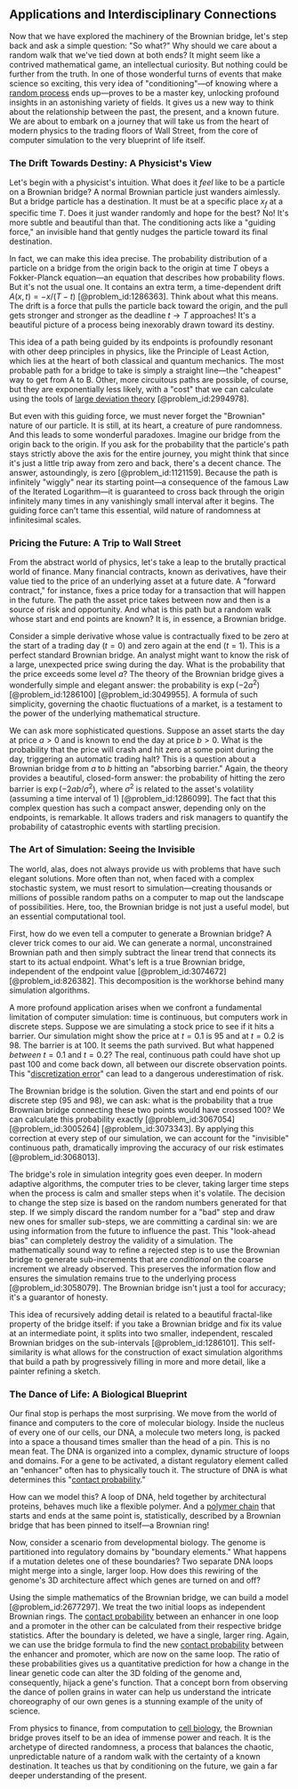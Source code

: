 ## Applications and Interdisciplinary Connections

Now that we have explored the machinery of the Brownian bridge, let's step back and ask a simple question: "So what?" Why should we care about a random walk that we've tied down at both ends? It might seem like a contrived mathematical game, an intellectual curiosity. But nothing could be further from the truth. In one of those wonderful turns of events that make science so exciting, this very idea of "conditioning"—of knowing where a [random process](@article_id:269111) ends up—proves to be a master key, unlocking profound insights in an astonishing variety of fields. It gives us a new way to think about the relationship between the past, the present, and a known future. We are about to embark on a journey that will take us from the heart of modern physics to the trading floors of Wall Street, from the core of computer simulation to the very blueprint of life itself.

### The Drift Towards Destiny: A Physicist's View

Let's begin with a physicist's intuition. What does it *feel* like to be a particle on a Brownian bridge? A normal Brownian particle just wanders aimlessly. But a bridge particle has a destination. It must be at a specific place $x_f$ at a specific time $T$. Does it just wander randomly and hope for the best? No! It's more subtle and beautiful than that. The conditioning acts like a "guiding force," an invisible hand that gently nudges the particle toward its final destination.

In fact, we can make this idea precise. The probability distribution of a particle on a bridge from the origin back to the origin at time $T$ obeys a Fokker-Planck equation—an equation that describes how probability flows. But it's not the usual one. It contains an extra term, a time-dependent drift $A(x,t) = -x/(T-t)$ [@problem_id:1286363]. Think about what this means. The drift is a force that pulls the particle back toward the origin, and the pull gets stronger and stronger as the deadline $t \to T$ approaches! It's a beautiful picture of a process being inexorably drawn toward its destiny.

This idea of a path being guided by its endpoints is profoundly resonant with other deep principles in physics, like the Principle of Least Action, which lies at the heart of both classical and quantum mechanics. The most probable path for a bridge to take is simply a straight line—the "cheapest" way to get from A to B. Other, more circuitous paths are possible, of course, but they are exponentially less likely, with a "cost" that we can calculate using the tools of [large deviation theory](@article_id:152987) [@problem_id:2994978].

But even with this guiding force, we must never forget the "Brownian" nature of our particle. It is still, at its heart, a creature of pure randomness. And this leads to some wonderful paradoxes. Imagine our bridge from the origin back to the origin. If you ask for the probability that the particle's path stays strictly above the axis for the entire journey, you might think that since it's just a little trip away from zero and back, there's a decent chance. The answer, astoundingly, is zero [@problem_id:1121159]. Because the path is infinitely "wiggly" near its starting point—a consequence of the famous Law of the Iterated Logarithm—it is guaranteed to cross back through the origin infinitely many times in any vanishingly small interval after it begins. The guiding force can't tame this essential, wild nature of randomness at infinitesimal scales.

### Pricing the Future: A Trip to Wall Street

From the abstract world of physics, let's take a leap to the brutally practical world of finance. Many financial contracts, known as derivatives, have their value tied to the price of an underlying asset at a future date. A "forward contract," for instance, fixes a price today for a transaction that will happen in the future. The path the asset price takes between now and then is a source of risk and opportunity. And what is this path but a random walk whose start and end points are known? It is, in essence, a Brownian bridge.

Consider a simple derivative whose value is contractually fixed to be zero at the start of a trading day ($t=0$) and zero again at the end ($t=1$). This is a perfect standard Brownian bridge. An analyst might want to know the risk of a large, unexpected price swing during the day. What is the probability that the price exceeds some level $a$? The theory of the Brownian bridge gives a wonderfully simple and elegant answer: the probability is $\exp(-2a^2)$ [@problem_id:1286100] [@problem_id:3049955]. A formula of such simplicity, governing the chaotic fluctuations of a market, is a testament to the power of the underlying mathematical structure.

We can ask more sophisticated questions. Suppose an asset starts the day at price $a > 0$ and is known to end the day at price $b > 0$. What is the probability that the price will crash and hit zero at some point during the day, triggering an automatic trading halt? This is a question about a Brownian bridge from $a$ to $b$ hitting an "absorbing barrier." Again, the theory provides a beautiful, closed-form answer: the probability of hitting the zero barrier is $\exp(-2ab/\sigma^2)$, where $\sigma^2$ is related to the asset's volatility (assuming a time interval of 1) [@problem_id:1286099]. The fact that this complex question has such a compact answer, depending only on the endpoints, is remarkable. It allows traders and risk managers to quantify the probability of catastrophic events with startling precision.

### The Art of Simulation: Seeing the Invisible

The world, alas, does not always provide us with problems that have such elegant solutions. More often than not, when faced with a complex stochastic system, we must resort to simulation—creating thousands or millions of possible random paths on a computer to map out the landscape of possibilities. Here, too, the Brownian bridge is not just a useful model, but an essential computational tool.

First, how do we even tell a computer to generate a Brownian bridge? A clever trick comes to our aid. We can generate a normal, unconstrained Brownian path and then simply subtract the linear trend that connects its start to its actual endpoint. What's left is a true Brownian bridge, independent of the endpoint value [@problem_id:3074672] [@problem_id:826382]. This decomposition is the workhorse behind many simulation algorithms.

A more profound application arises when we confront a fundamental limitation of computer simulation: time is continuous, but computers work in discrete steps. Suppose we are simulating a stock price to see if it hits a barrier. Our simulation might show the price at $t=0.1$ is 95 and at $t=0.2$ is 98. The barrier is at 100. It seems the path survived. But what happened *between* $t=0.1$ and $t=0.2$? The real, continuous path could have shot up past 100 and come back down, all between our discrete observation points. This "[discretization error](@article_id:147395)" can lead to a dangerous underestimation of risk.

The Brownian bridge is the solution. Given the start and end points of our discrete step (95 and 98), we can ask: what is the probability that a true Brownian bridge connecting these two points would have crossed 100? We can calculate this probability exactly [@problem_id:3067054] [@problem_id:3005264] [@problem_id:3073343]. By applying this correction at every step of our simulation, we can account for the "invisible" continuous path, dramatically improving the accuracy of our risk estimates [@problem_id:3068013].

The bridge's role in simulation integrity goes even deeper. In modern adaptive algorithms, the computer tries to be clever, taking larger time steps when the process is calm and smaller steps when it's volatile. The decision to change the step size is based on the random numbers generated for that step. If we simply discard the random number for a "bad" step and draw new ones for smaller sub-steps, we are committing a cardinal sin: we are using information from the future to influence the past. This "look-ahead bias" can completely destroy the validity of a simulation. The mathematically sound way to refine a rejected step is to use the Brownian bridge to generate sub-increments that are *conditional* on the coarse increment we already observed. This preserves the information flow and ensures the simulation remains true to the underlying process [@problem_id:3058079]. The Brownian bridge isn't just a tool for accuracy; it's a guarantor of honesty.

This idea of recursively adding detail is related to a beautiful fractal-like property of the bridge itself: if you take a Brownian bridge and fix its value at an intermediate point, it splits into two smaller, independent, rescaled Brownian bridges on the sub-intervals [@problem_id:1286101]. This self-similarity is what allows for the construction of exact simulation algorithms that build a path by progressively filling in more and more detail, like a painter refining a sketch.

### The Dance of Life: A Biological Blueprint

Our final stop is perhaps the most surprising. We move from the world of finance and computers to the core of molecular biology. Inside the nucleus of every one of our cells, our DNA, a molecule two meters long, is packed into a space a thousand times smaller than the head of a pin. This is no mean feat. The DNA is organized into a complex, dynamic structure of loops and domains. For a gene to be activated, a distant regulatory element called an "enhancer" often has to physically touch it. The structure of DNA is what determines this "[contact probability](@article_id:194247)."

How can we model this? A loop of DNA, held together by architectural proteins, behaves much like a flexible polymer. And a [polymer chain](@article_id:200881) that starts and ends at the same point is, statistically, described by a Brownian bridge that has been pinned to itself—a Brownian ring!

Now, consider a scenario from developmental biology. The genome is partitioned into regulatory domains by "boundary elements." What happens if a mutation deletes one of these boundaries? Two separate DNA loops might merge into a single, larger loop. How does this rewiring of the genome's 3D architecture affect which genes are turned on and off?

Using the simple mathematics of the Brownian bridge, we can build a model [@problem_id:2677297]. We treat the two initial loops as independent Brownian rings. The [contact probability](@article_id:194247) between an enhancer in one loop and a promoter in the other can be calculated from their respective bridge statistics. After the boundary is deleted, we have a single, larger ring. Again, we can use the bridge formula to find the new [contact probability](@article_id:194247) between the enhancer and promoter, which are now on the same loop. The ratio of these probabilities gives us a quantitative prediction for how a change in the linear genetic code can alter the 3D folding of the genome and, consequently, hijack a gene's function. That a concept born from observing the dance of pollen grains in water can help us understand the intricate choreography of our own genes is a stunning example of the unity of science.

From physics to finance, from computation to [cell biology](@article_id:143124), the Brownian bridge proves itself to be an idea of immense power and reach. It is the archetype of directed randomness, a process that balances the chaotic, unpredictable nature of a random walk with the certainty of a known destination. It teaches us that by conditioning on the future, we gain a far deeper understanding of the present.